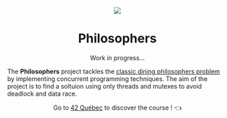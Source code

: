 <p align="center">
  <img src="https://github.com/LaOuede/42-project-badges/blob/main/badges/philosopherse.png" />
</p>

<h1 align=center>Philosophers</h1>

<p align=center>
Work in progress...

The <b>Philosophers</b> project tackles the [classic dining philosophers problem](https://en.wikipedia.org/wiki/Dining_philosophers_problem) by implementing concurrent programming techniques.
The aim of the project is to find a soltuion using only threads and mutexes to avoid deadlock and data race.

</p>

<div align="center">

Go to [42 Québec](https://42quebec.com/) to discover the course ! 👈
</div>

